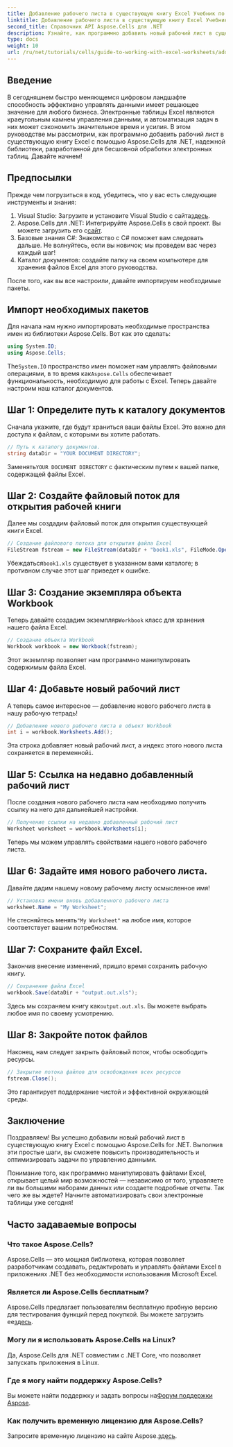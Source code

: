 ```yaml
---
title: Добавление рабочего листа в существующую книгу Excel Учебник по C#
linktitle: Добавление рабочего листа в существующую книгу Excel Учебник по C#
second_title: Справочник API Aspose.Cells для .NET
description: Узнайте, как программно добавить новый рабочий лист в существующую книгу Excel с помощью Aspose.Cells для .NET. Это пошаговое руководство охватывает сохранение измененной книги, что упрощает задачу для разработчиков.
type: docs
weight: 10
url: /ru/net/tutorials/cells/guide-to-working-with-excel-worksheets/adding-worksheet-to-existing-excel-workbook-csharp-tutorial/
---
```

## Введение

В сегодняшнем быстро меняющемся цифровом ландшафте способность эффективно управлять данными имеет решающее значение для любого бизнеса. Электронные таблицы Excel являются краеугольным камнем управления данными, и автоматизация задач в них может сэкономить значительное время и усилия. В этом руководстве мы рассмотрим, как программно добавить рабочий лист в существующую книгу Excel с помощью Aspose.Cells для .NET, надежной библиотеки, разработанной для бесшовной обработки электронных таблиц. Давайте начнем!

## Предпосылки

Прежде чем погрузиться в код, убедитесь, что у вас есть следующие инструменты и знания:

1.  Visual Studio: Загрузите и установите Visual Studio с сайта[здесь](https://visualstudio.microsoft.com/vs/).
2. Aspose.Cells для .NET: Интегрируйте Aspose.Cells в свой проект. Вы можете загрузить его с[сайт](https://releases.aspose.com/cells/net/).
3. Базовые знания C#: Знакомство с C# поможет вам следовать дальше. Не волнуйтесь, если вы новичок; мы проведем вас через каждый шаг!
4. Каталог документов: создайте папку на своем компьютере для хранения файлов Excel для этого руководства.

После того, как вы все настроили, давайте импортируем необходимые пакеты.

## Импорт необходимых пакетов

Для начала нам нужно импортировать необходимые пространства имен из библиотеки Aspose.Cells. Вот как это сделать:

```csharp
using System.IO;
using Aspose.Cells;
```

 The`System.IO` пространство имен поможет нам управлять файловыми операциями, в то время как`Aspose.Cells` обеспечивает функциональность, необходимую для работы с Excel. Теперь давайте настроим наш каталог документов.

## Шаг 1: Определите путь к каталогу документов

Сначала укажите, где будут храниться ваши файлы Excel. Это важно для доступа к файлам, с которыми вы хотите работать.

```csharp
// Путь к каталогу документов.
string dataDir = "YOUR DOCUMENT DIRECTORY";
```

 Заменять`YOUR DOCUMENT DIRECTORY` с фактическим путем к вашей папке, содержащей файлы Excel.

## Шаг 2: Создайте файловый поток для открытия рабочей книги

Далее мы создадим файловый поток для открытия существующей книги Excel.

```csharp
// Создание файлового потока для открытия файла Excel
FileStream fstream = new FileStream(dataDir + "book1.xls", FileMode.Open);
```

 Убеждаться`book1.xls` существует в указанном вами каталоге; в противном случае этот шаг приведет к ошибке.

## Шаг 3: Создание экземпляра объекта Workbook

 Теперь давайте создадим экземпляр`Workbook` класс для хранения нашего файла Excel.

```csharp
// Создание объекта Workbook
Workbook workbook = new Workbook(fstream);
```

Этот экземпляр позволяет нам программно манипулировать содержимым файла Excel.

## Шаг 4: Добавьте новый рабочий лист

А теперь самое интересное — добавление нового рабочего листа в нашу рабочую тетрадь!

```csharp
// Добавление нового рабочего листа в объект Workbook
int i = workbook.Worksheets.Add();
```

 Эта строка добавляет новый рабочий лист, а индекс этого нового листа сохраняется в переменной`i`.

## Шаг 5: Ссылка на недавно добавленный рабочий лист

После создания нового рабочего листа нам необходимо получить ссылку на него для дальнейшей настройки.

```csharp
// Получение ссылки на недавно добавленный рабочий лист
Worksheet worksheet = workbook.Worksheets[i];
```

Теперь мы можем управлять свойствами нашего нового рабочего листа.

## Шаг 6: Задайте имя нового рабочего листа.

Давайте дадим нашему новому рабочему листу осмысленное имя!

```csharp
// Установка имени вновь добавленного рабочего листа
worksheet.Name = "My Worksheet";
```

 Не стесняйтесь менять`"My Worksheet"` на любое имя, которое соответствует вашим потребностям.

## Шаг 7: Сохраните файл Excel.

Закончив внесение изменений, пришло время сохранить рабочую книгу.

```csharp
// Сохранение файла Excel
workbook.Save(dataDir + "output.out.xls");
```

 Здесь мы сохраняем книгу как`output.out.xls`. Вы можете выбрать любое имя по своему усмотрению.

## Шаг 8: Закройте поток файлов

Наконец, нам следует закрыть файловый поток, чтобы освободить ресурсы.

```csharp
// Закрытие потока файлов для освобождения всех ресурсов
fstream.Close();
```

Это гарантирует поддержание чистой и эффективной окружающей среды.

## Заключение

Поздравляем! Вы успешно добавили новый рабочий лист в существующую книгу Excel с помощью Aspose.Cells for .NET. Выполнив эти простые шаги, вы сможете повысить производительность и оптимизировать задачи по управлению данными. 

Понимание того, как программно манипулировать файлами Excel, открывает целый мир возможностей — независимо от того, управляете ли вы большими наборами данных или создаете подробные отчеты. Так чего же вы ждете? Начните автоматизировать свои электронные таблицы уже сегодня!

## Часто задаваемые вопросы

### Что такое Aspose.Cells?
Aspose.Cells — это мощная библиотека, которая позволяет разработчикам создавать, редактировать и управлять файлами Excel в приложениях .NET без необходимости использования Microsoft Excel.

### Является ли Aspose.Cells бесплатным?
 Aspose.Cells предлагает пользователям бесплатную пробную версию для тестирования функций перед покупкой. Вы можете загрузить ее[здесь](https://releases.aspose.com/cells/net/).

### Могу ли я использовать Aspose.Cells на Linux?
Да, Aspose.Cells для .NET совместим с .NET Core, что позволяет запускать приложения в Linux.

### Где я могу найти поддержку Aspose.Cells?
 Вы можете найти поддержку и задать вопросы на[Форум поддержки Aspose](https://forum.aspose.com/c/cells/9).

### Как получить временную лицензию для Aspose.Cells?
 Запросите временную лицензию на сайте Aspose.[здесь](https://purchase.conholdate.com/temporary-license/).